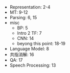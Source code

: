 * Representation: 2-4
* MT: 9-12
* Parsing: 6, 15
* misc
  * BP: 5
  * Intro 2 TF: 7
  * CNN: 14
  * beyong this point: 18-19
* Language Model: 8
* 共指消解: 16
* QA: 17
* Speech Processing: 13
